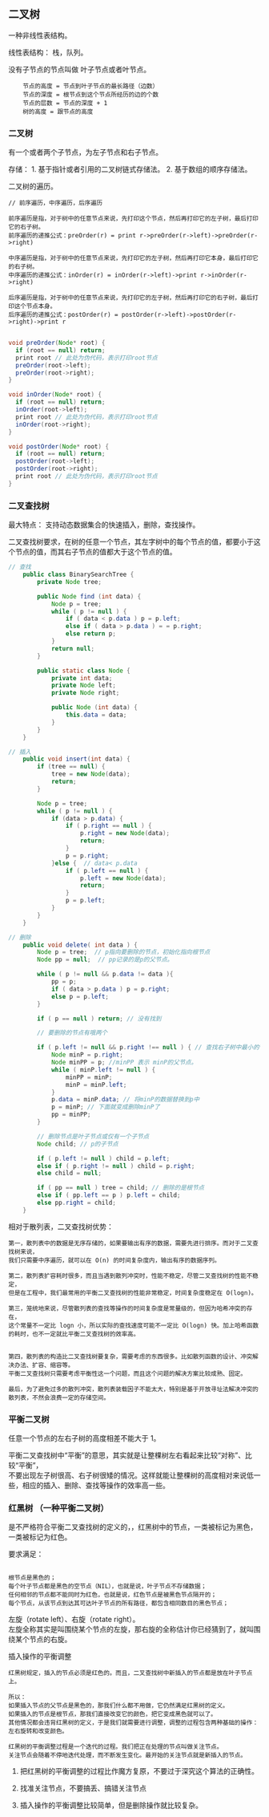 ## 二叉树

一种非线性表结构。

线性表结构： 栈，队列。

没有子节点的节点叫做 叶子节点或者叶节点。

```
    节点的高度 = 节点到叶子节点的最长路径（边数）
    节点的深度 = 根节点到这个节点所经历的边的个数
    节点的层数 = 节点的深度 + 1
    树的高度 = 跟节点的高度
```

### 二叉树

有一个或者两个子节点，为左子节点和右子节点。

存储： 1. 基于指针或者引用的二叉树链式存储法。 2. 基于数组的顺序存储法。

二叉树的遍历。

```
// 前序遍历，中序遍历，后序遍历

前序遍历是指，对于树中的任意节点来说，先打印这个节点，然后再打印它的左子树，最后打印它的右子树。
前序遍历的递推公式：preOrder(r) = print r->preOrder(r->left)->preOrder(r->right)

中序遍历是指，对于树中的任意节点来说，先打印它的左子树，然后再打印它本身，最后打印它的右子树。
中序遍历的递推公式：inOrder(r) = inOrder(r->left)->print r->inOrder(r->right)

后序遍历是指，对于树中的任意节点来说，先打印它的左子树，然后再打印它的右子树，最后打印这个节点本身。
后序遍历的递推公式：postOrder(r) = postOrder(r->left)->postOrder(r->right)->print r

```

```java

void preOrder(Node* root) {
  if (root == null) return;
  print root // 此处为伪代码，表示打印root节点
  preOrder(root->left);
  preOrder(root->right);
}

void inOrder(Node* root) {
  if (root == null) return;
  inOrder(root->left);
  print root // 此处为伪代码，表示打印root节点
  inOrder(root->right);
}

void postOrder(Node* root) {
  if (root == null) return;
  postOrder(root->left);
  postOrder(root->right);
  print root // 此处为伪代码，表示打印root节点
}

```

### 二叉查找树

最大特点： 支持动态数据集合的快速插入，删除，查找操作。

二叉查找树要求，在树的任意一个节点，其左字树中的每个节点的值，都要小于这个节点的值，而其右子节点的值都大于这个节点的值。

```java
// 查找
    public class BinarySearchTree {
        private Node tree;

        public Node find (int data) {
            Node p = tree;
            while ( p != null ) {
                if ( data < p.data ) p = p.left;
                else if ( data > p.data ) = = p.right;
                else return p;
            }
            return null;
        }

        public static class Node {
            private int data;
            private Node left;
            private Node right;

            public Node (int data) {
                this.data = data;
            }
        }
    }

```

```java
// 插入
    public void insert(int data) {
        if (tree == null) {
            tree = new Node(data);
            return;
        }

        Node p = tree;
        while ( p != null ) {
            if (data > p.data) {
                if ( p.right == null ) {
                    p.right = new Node(data);
                    return;
                }
                p = p.right;
            }else {  // data< p.data
                if ( p.left == null ) {
                    p.left = new Node(data);
                    return;
                }
                p = p.left;
            }
        }
    }


```

```java
// 删除
    public void delete( int data ) {
        Node p = tree;  // p指向要删除的节点，初始化指向根节点
        Node pp = null;  // pp记录的是p的父节点。

        while ( p != null && p.data != data ){
            pp = p;
            if ( data > p.data ) p = p.right;
            else p = p.left;
        }

        if ( p == null ) return; // 没有找到

        // 要删除的节点有哦两个

        if ( p.left != null && p.right !== null ) { // 查找右子树中最小的节点
            Node minP = p.right;
            Node minPP = p; //minPP 表示 minP的父节点。
            while ( minP.left != null ) {
                minPP = minP;
                minP = minP.left;
            }
            p.data = minP.data; // 将minP的数据替换到p中
            p = minP; // 下面就变成删除minP了
            pp = minPP;
        }

        // 删除节点是叶子节点或仅有一个子节点
        Node child; // p的子节点

        if ( p.left != null ) child = p.left;
        else if ( p.right != null ) child = p.right;
        else child = null;

        if ( pp == null ) tree = child; // 删除的是根节点
        else if ( pp.left == p ) p.left = child;
        else pp.right = child;
    }

```

相对于散列表，二叉查找树优势：

```
第一，散列表中的数据是无序存储的，如果要输出有序的数据，需要先进行排序。而对于二叉查找树来说，
我们只需要中序遍历，就可以在 O(n) 的时间复杂度内，输出有序的数据序列。

第二，散列表扩容耗时很多，而且当遇到散列冲突时，性能不稳定，尽管二叉查找树的性能不稳定，
但是在工程中，我们最常用的平衡二叉查找树的性能非常稳定，时间复杂度稳定在 O(logn)。

第三，笼统地来说，尽管散列表的查找等操作的时间复杂度是常量级的，但因为哈希冲突的存在，
这个常量不一定比 logn 小，所以实际的查找速度可能不一定比 O(logn) 快。加上哈希函数的耗时，也不一定就比平衡二叉查找树的效率高。


第四，散列表的构造比二叉查找树要复杂，需要考虑的东西很多。比如散列函数的设计、冲突解决办法、扩容、缩容等。
平衡二叉查找树只需要考虑平衡性这一个问题，而且这个问题的解决方案比较成熟、固定。

最后，为了避免过多的散列冲突，散列表装载因子不能太大，特别是基于开放寻址法解决冲突的散列表，不然会浪费一定的存储空间。
```

### 平衡二叉树

任意一个节点的左右子树的高度相差不能大于 1。

平衡二叉查找树中“平衡”的意思，其实就是让整棵树左右看起来比较“对称”、比较“平衡”，  
不要出现左子树很高、右子树很矮的情况。这样就能让整棵树的高度相对来说低一些，相应的插入、删除、查找等操作的效率高一些。

### 红黑树 （一种平衡二叉树）

是不严格符合平衡二叉查找树的定义的，，红黑树中的节点，一类被标记为黑色，一类被标记为红色。

要求满足：

```

根节点是黑色的；
每个叶子节点都是黑色的空节点（NIL），也就是说，叶子节点不存储数据；
任何相邻的节点都不能同时为红色，也就是说，红色节点是被黑色节点隔开的；
每个节点，从该节点到达其可达叶子节点的所有路径，都包含相同数目的黑色节点；

```

左旋（rotate left）、右旋（rotate right）。  
左旋全称其实是叫围绕某个节点的左旋，那右旋的全称估计你已经猜到了，就叫围绕某个节点的右旋。

插入操作的平衡调整

```
红黑树规定，插入的节点必须是红色的。而且，二叉查找树中新插入的节点都是放在叶子节点上。

所以：
如果插入节点的父节点是黑色的，那我们什么都不用做，它仍然满足红黑树的定义。
如果插入的节点是根节点，那我们直接改变它的颜色，把它变成黑色就可以了。
其他情况都会违背红黑树的定义，于是我们就需要进行调整，调整的过程包含两种基础的操作：左右旋转和改变颜色。

红黑树的平衡调整过程是一个迭代的过程。我们把正在处理的节点叫做关注节点。
关注节点会随着不停地迭代处理，而不断发生变化。最开始的关注节点就是新插入的节点。
```

1. 把红黑树的平衡调整的过程比作魔方复原，不要过于深究这个算法的正确性。

2. 找准关注节点，不要搞丢、搞错关注节点

3. 插入操作的平衡调整比较简单，但是删除操作就比较复杂。
